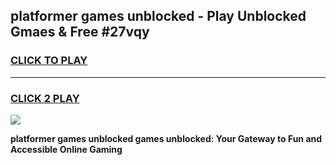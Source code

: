
## platformer games unblocked - Play Unblocked Gmaes & Free #27vqy
<h3>
<a href="https://news.freeplayer.one?title=platformer_games_unblocked&ref=03M">CLICK TO PLAY</a></h3>
<hr>

<h3>
<a href="https://news.freeplayer.one?title=platformer_games_unblocked&ref=03M">CLICK 2 PLAY</a>
  
</h3>

<a href="https://news.freeplayer.one?title=platformer_games_unblocked&ref=03M"><img src="https://clearcache.store/games.png"></a>


**platformer games unblocked games unblocked: Your Gateway to Fun and Accessible Online Gaming**
